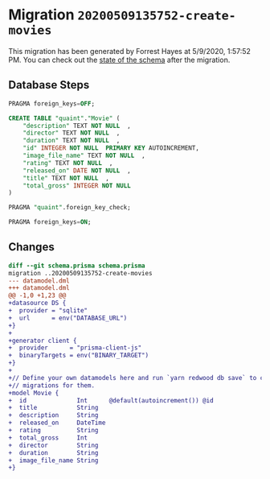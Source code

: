 # Migration `20200509135752-create-movies`

This migration has been generated by Forrest Hayes at 5/9/2020, 1:57:52 PM.
You can check out the [state of the schema](./schema.prisma) after the migration.

## Database Steps

```sql
PRAGMA foreign_keys=OFF;

CREATE TABLE "quaint"."Movie" (
    "description" TEXT NOT NULL  ,
    "director" TEXT NOT NULL  ,
    "duration" TEXT NOT NULL  ,
    "id" INTEGER NOT NULL  PRIMARY KEY AUTOINCREMENT,
    "image_file_name" TEXT NOT NULL  ,
    "rating" TEXT NOT NULL  ,
    "released_on" DATE NOT NULL  ,
    "title" TEXT NOT NULL  ,
    "total_gross" INTEGER NOT NULL  
) 

PRAGMA "quaint".foreign_key_check;

PRAGMA foreign_keys=ON;
```

## Changes

```diff
diff --git schema.prisma schema.prisma
migration ..20200509135752-create-movies
--- datamodel.dml
+++ datamodel.dml
@@ -1,0 +1,23 @@
+datasource DS {
+  provider = "sqlite"
+  url      = env("DATABASE_URL")
+}
+
+generator client {
+  provider      = "prisma-client-js"
+  binaryTargets = env("BINARY_TARGET")
+}
+
+// Define your own datamodels here and run `yarn redwood db save` to create
+// migrations for them.
+model Movie {
+  id              Int      @default(autoincrement()) @id
+  title           String
+  description     String
+  released_on     DateTime
+  rating          String
+  total_gross     Int
+  director        String
+  duration        String
+  image_file_name String
+}
```


